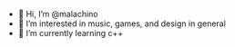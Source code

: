 - 👋 Hi, I’m @malachino 
- 👀 I’m interested in music, games, and design in general
- 🌱 I’m currently learning c++

<!---
malachino/malachino is a ✨ special ✨ repository because its `README.md` (this file) appears on your GitHub profile.
You can click the Preview link to take a look at your changes.
--->
